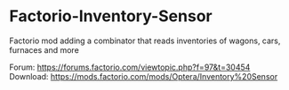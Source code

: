 # Factorio-Inventory-Sensor
Factorio mod adding a combinator that reads inventories of wagons, cars, furnaces and more

Forum: https://forums.factorio.com/viewtopic.php?f=97&t=30454
Download: https://mods.factorio.com/mods/Optera/Inventory%20Sensor
